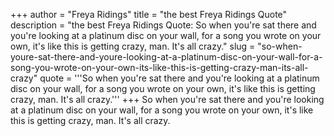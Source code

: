 +++
author = "Freya Ridings"
title = "the best Freya Ridings Quote"
description = "the best Freya Ridings Quote: So when you're sat there and you're looking at a platinum disc on your wall, for a song you wrote on your own, it's like this is getting crazy, man. It's all crazy."
slug = "so-when-youre-sat-there-and-youre-looking-at-a-platinum-disc-on-your-wall-for-a-song-you-wrote-on-your-own-its-like-this-is-getting-crazy-man-its-all-crazy"
quote = '''So when you're sat there and you're looking at a platinum disc on your wall, for a song you wrote on your own, it's like this is getting crazy, man. It's all crazy.'''
+++
So when you're sat there and you're looking at a platinum disc on your wall, for a song you wrote on your own, it's like this is getting crazy, man. It's all crazy.
